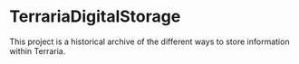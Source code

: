 # TerrariaDigitalStorage
This project is a historical archive of the different ways to store information within Terraria.
